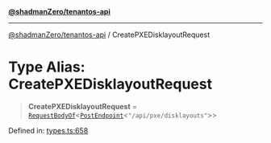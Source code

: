 [**@shadmanZero/tenantos-api**](../README.md)

***

[@shadmanZero/tenantos-api](../globals.md) / CreatePXEDisklayoutRequest

# Type Alias: CreatePXEDisklayoutRequest

> **CreatePXEDisklayoutRequest** = [`RequestBodyOf`](RequestBodyOf.md)\<[`PostEndpoint`](PostEndpoint.md)\<`"/api/pxe/disklayouts"`\>\>

Defined in: [types.ts:658](https://github.com/shadmanZero/tenantos-api/blob/1519ecac4035082956b06ca1cf266b8ad4cc7904/src/types.ts#L658)
